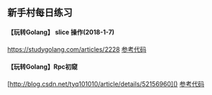 ## 新手村每日练习

#### 【玩转Golang】 slice 操作(2018-1-7)

https://studygolang.com/articles/2228
[参考代码](https://github.com/xiaoheigou/GoOOTNV/tree/master/monster/golang%E4%BB%A3%E7%A0%81%E7%BB%83%E4%B9%A0)

#### 【玩转Golang】Rpc初窥
[http://blog.csdn.net/tyq101010/article/details/52156960]()
[参考代码](https://github.com/xiaoheigou/GoOOTNV/tree/master/monster/golang%E4%BB%A3%E7%A0%81%E7%BB%83%E4%B9%A0)


